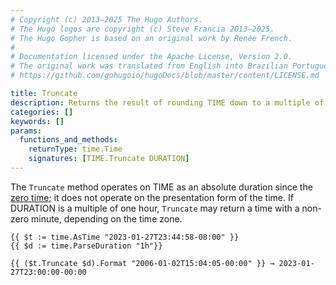 ```yaml
---
# Copyright (c) 2013–2025 The Hugo Authors.
# The Hugo logos are copyright (c) Steve Francia 2013–2025.
# The Hugo Gopher is based on an original work by Renée French.
#
# Documentation licensed under the Apache License, Version 2.0.
# The original work was translated from English into Brazilian Portuguese.
# https://github.com/gohugoio/hugoDocs/blob/master/content/LICENSE.md

title: Truncate
description: Returns the result of rounding TIME down to a multiple of DURATION since January 1, 0001, 00:00:00 UTC.
categories: []
keywords: []
params:
  functions_and_methods:
    returnType: time.Time
    signatures: [TIME.Truncate DURATION]
---
```


The `Truncate` method operates on TIME as an absolute duration since the [zero time](g); it does not operate on the presentation form of the time. If DURATION is a multiple of one hour, `Truncate` may return a time with a non-zero minute, depending on the time zone.

```go-html-template
{{ $t := time.AsTime "2023-01-27T23:44:58-08:00" }}
{{ $d := time.ParseDuration "1h"}}

{{ ($t.Truncate $d).Format "2006-01-02T15:04:05-00:00" }} → 2023-01-27T23:00:00-00:00
```
